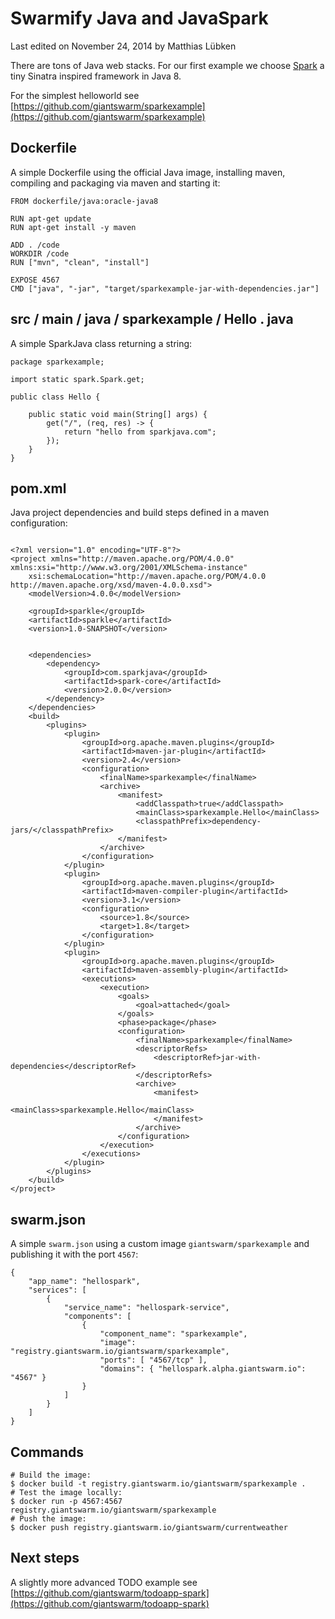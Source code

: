# Swarmify Java and JavaSpark

<p class="lastmod">Last edited on November 24, 2014 by Matthias Lübken</p>

There are tons of Java web stacks. For our first example we choose [Spark](http://www.sparkjava.com/) a tiny Sinatra inspired framework in Java 8.

For the simplest helloworld see [https://github.com/giantswarm/sparkexample](https://github.com/giantswarm/sparkexample)

## Dockerfile
A simple Dockerfile using the official Java image, installing maven, compiling and packaging via maven and starting it:
```
FROM dockerfile/java:oracle-java8 

RUN apt-get update
RUN apt-get install -y maven

ADD . /code
WORKDIR /code
RUN ["mvn", "clean", "install"]

EXPOSE 4567
CMD ["java", "-jar", "target/sparkexample-jar-with-dependencies.jar"]
```

## src / main / java / sparkexample / Hello . java
A simple SparkJava class returning a string:
```
package sparkexample;

import static spark.Spark.get;

public class Hello {

    public static void main(String[] args) {
        get("/", (req, res) -> {
            return "hello from sparkjava.com";
        });
    }
}
```

## pom.xml
Java project dependencies and build steps defined in a maven configuration:
```

<?xml version="1.0" encoding="UTF-8"?>
<project xmlns="http://maven.apache.org/POM/4.0.0" xmlns:xsi="http://www.w3.org/2001/XMLSchema-instance"
    xsi:schemaLocation="http://maven.apache.org/POM/4.0.0 http://maven.apache.org/xsd/maven-4.0.0.xsd">
    <modelVersion>4.0.0</modelVersion>

    <groupId>sparkle</groupId>
    <artifactId>sparkle</artifactId>
    <version>1.0-SNAPSHOT</version>


    <dependencies>
        <dependency>
            <groupId>com.sparkjava</groupId>
            <artifactId>spark-core</artifactId>
            <version>2.0.0</version>
        </dependency>
    </dependencies>
    <build>
        <plugins>
            <plugin>
                <groupId>org.apache.maven.plugins</groupId>
                <artifactId>maven-jar-plugin</artifactId>
                <version>2.4</version>
                <configuration>
                    <finalName>sparkexample</finalName>
                    <archive>
                        <manifest>
                            <addClasspath>true</addClasspath>
                            <mainClass>sparkexample.Hello</mainClass>
                            <classpathPrefix>dependency-jars/</classpathPrefix>
                        </manifest>
                    </archive>
                </configuration>
            </plugin>
            <plugin>
                <groupId>org.apache.maven.plugins</groupId>
                <artifactId>maven-compiler-plugin</artifactId>
                <version>3.1</version>
                <configuration>
                    <source>1.8</source>
                    <target>1.8</target>
                </configuration>
            </plugin>
            <plugin>
                <groupId>org.apache.maven.plugins</groupId>
                <artifactId>maven-assembly-plugin</artifactId>
                <executions>
                    <execution>
                        <goals>
                            <goal>attached</goal>
                        </goals>
                        <phase>package</phase>
                        <configuration>
                            <finalName>sparkexample</finalName>
                            <descriptorRefs>
                                <descriptorRef>jar-with-dependencies</descriptorRef>
                            </descriptorRefs>
                            <archive>
                                <manifest>
                                    <mainClass>sparkexample.Hello</mainClass>
                                </manifest>
                            </archive>
                        </configuration>
                    </execution>
                </executions>
            </plugin>
        </plugins>
    </build>
</project>

```

## swarm.json
A simple `swarm.json` using a custom image `giantswarm/sparkexample` and publishing it with the port `4567`:
```
{
    "app_name": "hellospark",
    "services": [
        {
            "service_name": "hellospark-service",
            "components": [
                {
                    "component_name": "sparkexample",
                    "image": "registry.giantswarm.io/giantswarm/sparkexample",
                    "ports": [ "4567/tcp" ],
                    "domains": { "hellospark.alpha.giantswarm.io": "4567" }
                }
            ]
        }
    ]
}
```

## Commands
```
# Build the image:
$ docker build -t registry.giantswarm.io/giantswarm/sparkexample .
# Test the image locally:
$ docker run -p 4567:4567 registry.giantswarm.io/giantswarm/sparkexample
# Push the image:
$ docker push registry.giantswarm.io/giantswarm/currentweather
```

## Next steps

A slightly more advanced TODO example see [https://github.com/giantswarm/todoapp-spark](https://github.com/giantswarm/todoapp-spark)
